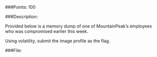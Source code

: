 ###Points: 100

###Description:

Provided below is a memory dump of one of MountainPeak’s employees who was compromised earlier this week.

Using volatility, submit the image profile as the flag.

###File:

